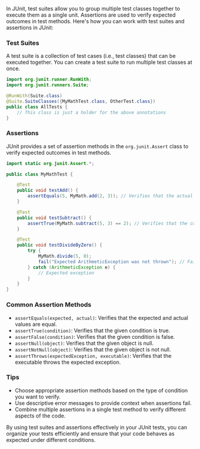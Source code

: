 In JUnit, test suites allow you to group multiple test classes together to execute them as a single unit. Assertions are used to verify expected outcomes in test methods. Here's how you can work with test suites and assertions in JUnit:

### Test Suites

A test suite is a collection of test cases (i.e., test classes) that can be executed together. You can create a test suite to run multiple test classes at once.

```java
import org.junit.runner.RunWith;
import org.junit.runners.Suite;

@RunWith(Suite.class)
@Suite.SuiteClasses({MyMathTest.class, OtherTest.class})
public class AllTests {
    // This class is just a holder for the above annotations
}
```

### Assertions

JUnit provides a set of assertion methods in the `org.junit.Assert` class to verify expected outcomes in test methods.

```java
import static org.junit.Assert.*;

public class MyMathTest {

    @Test
    public void testAdd() {
        assertEquals(5, MyMath.add(2, 3)); // Verifies that the actual result is equal to the expected value
    }

    @Test
    public void testSubtract() {
        assertTrue(MyMath.subtract(5, 3) == 2); // Verifies that the condition is true
    }

    @Test
    public void testDivideByZero() {
        try {
            MyMath.divide(5, 0);
            fail("Expected ArithmeticException was not thrown"); // Fails the test if the expected exception is not thrown
        } catch (ArithmeticException e) {
            // Expected exception
        }
    }
}
```

### Common Assertion Methods

- `assertEquals(expected, actual)`: Verifies that the expected and actual values are equal.
- `assertTrue(condition)`: Verifies that the given condition is true.
- `assertFalse(condition)`: Verifies that the given condition is false.
- `assertNull(object)`: Verifies that the given object is null.
- `assertNotNull(object)`: Verifies that the given object is not null.
- `assertThrows(expectedException, executable)`: Verifies that the executable throws the expected exception.

### Tips

- Choose appropriate assertion methods based on the type of condition you want to verify.
- Use descriptive error messages to provide context when assertions fail.
- Combine multiple assertions in a single test method to verify different aspects of the code.

By using test suites and assertions effectively in your JUnit tests, you can organize your tests efficiently and ensure that your code behaves as expected under different conditions.